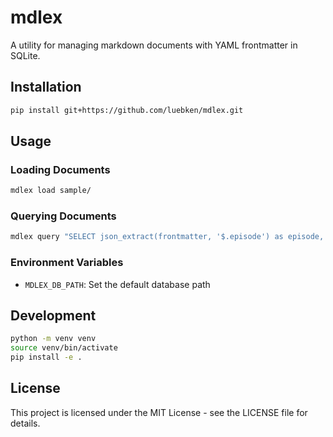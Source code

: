 # mdlex

A utility for managing markdown documents with YAML frontmatter in SQLite.

## Installation

```bash
pip install git+https://github.com/luebken/mdlex.git
```

## Usage

### Loading Documents

```bash
mdlex load sample/
```

### Querying Documents

```bash
mdlex query "SELECT json_extract(frontmatter, '$.episode') as episode, COUNT(*) as count FROM documents GROUP BY episode"
```

### Environment Variables

- `MDLEX_DB_PATH`: Set the default database path

## Development

```sh
python -m venv venv
source venv/bin/activate
pip install -e .
```

## License

This project is licensed under the MIT License - see the LICENSE file for details.